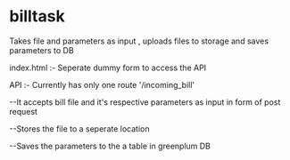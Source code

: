 # billtask
Takes file and parameters as input , uploads files to storage and saves parameters to DB 

index.html :- Seperate dummy form to access the API

API :- Currently has only one route '/incoming_bill'

  --It accepts bill file and it's respective parameters as input in form of post request

  --Stores the file to a seperate location

  --Saves the parameters to the a table in greenplum DB
